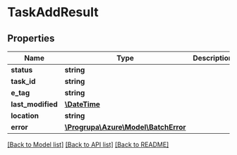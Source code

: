 # TaskAddResult

## Properties
Name | Type | Description | Notes
------------ | ------------- | ------------- | -------------
**status** | **string** |  | 
**task_id** | **string** |  | 
**e_tag** | **string** |  | [optional] 
**last_modified** | [**\DateTime**](\DateTime.md) |  | [optional] 
**location** | **string** |  | [optional] 
**error** | [**\Progrupa\Azure\Model\BatchError**](BatchError.md) |  | [optional] 

[[Back to Model list]](../README.md#documentation-for-models) [[Back to API list]](../README.md#documentation-for-api-endpoints) [[Back to README]](../README.md)


